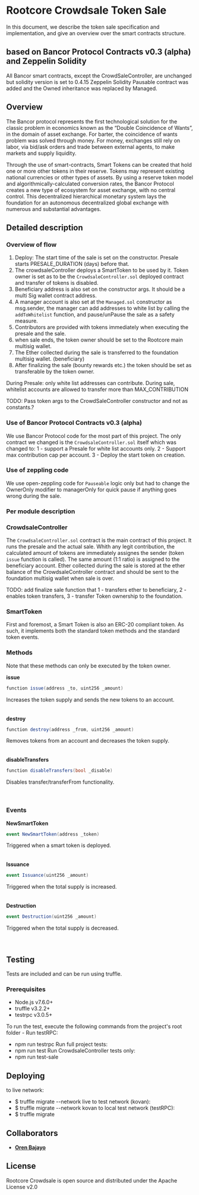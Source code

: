 ﻿# Rootcore Crowdsale Token Sale
In this document, we describe the token sale specification and implementation,
and give an overview over the smart contracts structure.

## based on Bancor Protocol Contracts v0.3 (alpha) and Zeppelin Solidity
All Bancor smart contracts, except the CrowdSaleController, are unchanged but solidity version is set to 0.4.15
Zeppelin Solidity Pausable contract was added and the Owned inheritance was replaced by Managed.

## Overview
The Bancor protocol represents the first technological solution for the classic problem in economics known as the “Double Coincidence of Wants”, in the domain of asset exchange. For barter, the coincidence of wants problem was solved through money. For money, exchanges still rely on labor, via bid/ask orders and trade between external agents, to make markets and supply liquidity.

Through the use of smart-contracts, Smart Tokens can be created that hold one or more other tokens in their reserve. Tokens may represent existing national currencies or other types of assets. By using a reserve token model and algorithmically-calculated conversion rates, the Bancor Protocol creates a new type of ecosystem for asset exchange, with no central control. This decentralized hierarchical monetary system lays the foundation for an autonomous decentralized global exchange with numerous and substantial advantages.


## Detailed description

### Overview of flow
1. Deploy: The start time of the sale is set on the constructor. Presale starts PRESALE_DURATION (days) before that.
2. The crowdsaleController deploys a SmartToken to be used by it. Token owner is set as to be the `CrowdsaleController.sol` deployed contract and transfer of tokens is disabled.
3. Beneficiary address is also set on the constructor args. It should be a multi Sig wallet contract address.
4. A manager account is also set at the `Managed.sol` constructor as msg.sender, the manager can add addresses to white list by calling the `addToWhitelist` function, and pause/unPause the sale as a safety measure.
5. Contributors are provided with tokens immediately when executing the presale and the sale.
6. when sale ends, the token owner should be set to the Rootcore main multisig wallet.
7. The Ether collected during the sale is transferred to the foundation multisig wallet. (beneficiary)
8. After finalizing the sale (bounty rewards etc.) the token should be set as transferable by the token owner.

During Presale: only white list addresses can contribute.
During sale, whitelist accounts are allowed to transfer more than MAX_CONTRIBUTION

TODO: Pass token args to the CrowdSaleController constructor and not as constants.?

### Use of Bancor Protocol Contracts v0.3 (alpha)
We use Bancor Protocol code for the most part of this project.
The only contract we changed is the `CrowdsaleController.sol` itself which was changed to:
1 - support a Presale for white list accounts only.
2 - Support max contribution cap per account.
3 - Deploy the start token on creation.

### Use of zeppling code
We use open-zeppling code for `Pauseable` logic only but had to change the OwnerOnly modifier to managerOnly for quick pause if anything goes wrong during the sale.

### Per module description

### CrowdsaleController
The `CrowdsaleController.sol` contract is the main contract of this project. It runs the presale and the actual sale.
Whith any legit contribution, the calculated amount of tokens are immediately assignes the sender (token `issue` function is called). The same amount (1:1 ratio) is assigned to the beneficiary account. 
Ether collected during the sale is stored at the ether balance of the CrowdsaleController contract and should be sent to the foundation multisig wallet when sale is over.

TODO: add finalize sale function that 1 - transfers ether to beneficiary, 2 - enables token transfers, 3 - transfer Token ownership to the foundation.

### SmartToken

First and foremost, a Smart Token is also an ERC-20 compliant token.
As such, it implements both the standard token methods and the standard token events.

### Methods

Note that these methods can only be executed by the token owner.

**issue**
```cs
function issue(address _to, uint256 _amount)
```
Increases the token supply and sends the new tokens to an account.
<br>
<br>
<br>
**destroy**
```cs
function destroy(address _from, uint256 _amount)
```
Removes tokens from an account and decreases the token supply.
<br>
<br>
<br>
**disableTransfers**
```cs
function disableTransfers(bool _disable)
```
Disables transfer/transferFrom functionality.
<br>
<br>
<br>
### Events

**NewSmartToken**
```cs
event NewSmartToken(address _token)
```
Triggered when a smart token is deployed.
<br>
<br>
<br>
**Issuance**
```cs
event Issuance(uint256 _amount)
```
Triggered when the total supply is increased.
<br>
<br>
<br>
**Destruction**
```cs
event Destruction(uint256 _amount)
```
Triggered when the total supply is decreased.
<br>
<br>
<br>


## Testing
Tests are included and can be run using truffle.

### Prerequisites
* Node.js v7.6.0+
* truffle v3.2.2+
* testrpc v3.0.5+

To run the test, execute the following commands from the project's root folder -
Run testRPC:
* npm run testrpc
Run full project tests:
* npm run test
Run CrowdsaleController tests only:
* npm run test-sale

## Deploying
to live network:
* $ truffle migrate --network live
to test network (kovan):
* $ truffle migrate --network kovan
to local test network (testRPC):
* $ truffle migrate

## Collaborators

* **[Oren Bajayo](https://github.com/bajayo)**


## License

Rootcore Crowdsale is open source and distributed under the Apache License v2.0
